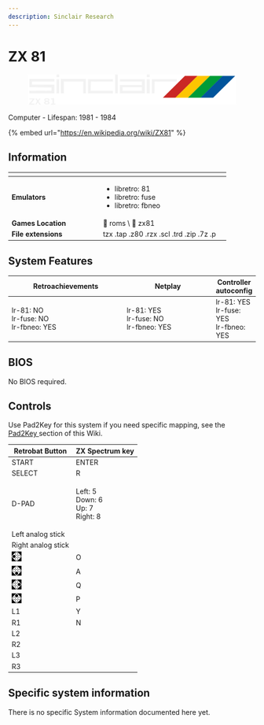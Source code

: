 ```yaml
---
description: Sinclair Research
---
```


# ZX 81

<div align="left">

<figure><picture><source srcset="https://raw.githubusercontent.com/fabricecaruso/es-theme-carbon/91d85c7849cc550b0cac4e75cb8e0923d3b61b5e/art/logos/zx81-w.svg" media="(prefers-color-scheme: dark)"><img src="https://raw.githubusercontent.com/fabricecaruso/es-theme-carbon/52ff37c9e265587d006945a2ba695b5a962b3a3d/art/logos/zx81.svg" alt=""></picture><figcaption></figcaption></figure>

</div>

Computer - Lifespan: 1981 - 1984

{% embed url="https://en.wikipedia.org/wiki/ZX81" %}

## Information

<table data-header-hidden><thead><tr><th width="172"></th><th></th><th data-hidden></th></tr></thead><tbody><tr><td><strong>Emulators</strong></td><td><ul><li>libretro: 81</li><li>libretro: fuse</li><li>libretro: fbneo</li></ul></td><td></td></tr><tr><td><strong>Games Location</strong></td><td><span data-gb-custom-inline data-tag="emoji" data-code="1f4c1">📁</span> roms \ <span data-gb-custom-inline data-tag="emoji" data-code="1f4c2">📂</span> zx81</td><td></td></tr><tr><td><strong>File extensions</strong></td><td>tzx .tap .z80 .rzx .scl .trd .zip .7z .p</td><td></td></tr></tbody></table>

## System Features

<table><thead><tr><th width="245">Retroachievements</th><th width="200">Netplay</th><th>Controller autoconfig</th></tr></thead><tbody><tr><td>lr-81: NO<br>lr-fuse: NO<br>lr-fbneo: YES</td><td>lr-81: YES<br>lr-fuse: NO<br>lr-fbneo: YES</td><td>lr-81: YES<br>lr-fuse: YES<br>lr-fbneo: YES</td></tr></tbody></table>

## BIOS

No BIOS required.

## Controls

Use Pad2Key for this system if you need specific mapping, see the [Pad2Key ](../../../../controllers/pad2key.md)section of this Wiki.

| Retrobat Button                                   | ZX Spectrum key                                |
| ------------------------------------------------- | ---------------------------------------------- |
| START                                             | ENTER                                          |
| SELECT                                            | R                                              |
| D-PAD                                             | <p>Left: 5<br>Down: 6<br>Up: 7<br>Right: 8</p> |
| Left analog stick                                 |                                                |
| Right analog stick                                |                                                |
| ![](<../../../../.gitbook/assets/image (43).png>) | O                                              |
| ![](<../../../../.gitbook/assets/image (25).png>) | A                                              |
| ![](<../../../../.gitbook/assets/image (11).png>) | Q                                              |
| ![](<../../../../.gitbook/assets/image (45).png>) | P                                              |
| L1                                                | Y                                              |
| R1                                                | N                                              |
| L2                                                |                                                |
| R2                                                |                                                |
| L3                                                |                                                |
| R3                                                |                                                |

## Specific system information

There is no specific System information documented here yet.
